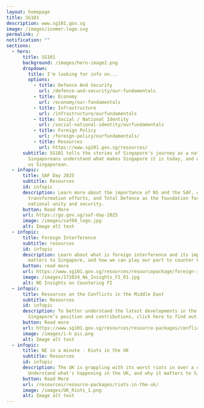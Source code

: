 ```yaml
---
layout: homepage
title: SG101
description: www.sg101.gov.sg
image: /images/isomer-logo.svg
permalink: /
notification: ""
sections:
  - hero:
      title: SG101
      background: /images/hero-image2.png
      dropdown:
        title: I'm looking for info on...
        options:
          - title: Defence And Security
            url: /defence-and-security/our-fundamentals
          - title: Economy
            url: /economy/our-fundamentals
          - title: Infrastructure
            url: /infrastructure/ourfundamentals
          - title: Social / National Identity
            url: /social-national-identity/ourfundamentals
          - title: Foreign Policy
            url: /foreign-policy/ourfundamentals/
          - title: Resources
            url: https://www.sg101.gov.sg/resources/
      subtitle: SG101 tells the stories of Singapore's journey as a nation, and helps
        Singaporeans understand what makes Singapore it is today, and what makes
        us Singaporean.
  - infopic:
      title: SAF Day 2025
      subtitle: Resources
      id: infopic
      description: Learn more about the importance of NS and the SAF, ongoing
        transformation efforts, and Total Defence as the foundation for our
        national unity and security.
      button: Read More
      url: https://go.gov.sg/saf-day-2025
      image: /images/saf60_logo.jpg
      alt: Image alt text
  - infopic:
      title: Foreign Interference
      subtitle: resources
      id: infopic
      description: Learn about what is foreign interference and its impact, why it
        matters to Singapore, and how we can play our part to counter FI.
      button: read more
      url: https://www.sg101.gov.sg/resources/resourcepackage/foreign-interference/
      image: /images/171024_Ne_Insights_FI_01.jpg
      alt: NE Insights on Countering FI
  - infopic:
      title: Resources on the Conflicts in the Middle East
      subtitle: Resources
      id: infopic
      description: To better understand the latest developments in the Middle East and
        Singapore’s position and contributions, click here to find out more.
      button: Read more
      url: https://www.sg101.gov.sg/resources/resource-packages/conflictmiddleeast/
      image: /images/i-h pic.png
      alt: Image alt text
  - infopic:
      title: NE in a minute - Riots in the UK
      subtitle: Resources
      id: infopic
      description: The UK is grappling with its worst riots in over a decade.
        Understand what's happening in the UK, and why it matters to Singapore.
      button: Read More
      url: /resources/resource-packages/riots-in-the-uk/
      image: /images/UK_Riots_1.png
      alt: Image alt text
---
```

